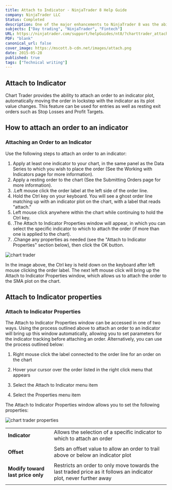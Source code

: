```yaml
---
title: Attach to Indicator - NinjaTrader 8 Help Guide
company: NinjaTrader LLC
Status: Completed
description: One of the major enhancements to NinjaTrader 8 was the ability to attach a live market order to be updated automatically by a 3rd party script (without needing to know how to program). This was a simple operation guide to introduce users to the platform features.
subjects: ["Day trading", "NinjaTrader", "Fintech"]
URL: https://ninjatrader.com/support/helpGuides/nt8/?charttrader_attachtoindicator.htm
PDF: "blank"
canonical_url: false
cover_image: https://mscott.b-cdn.net/images/attach.png
date: 2015-05-28
published: true
tags: ["Technical writing"]
---
```


<!-- @format -->

## Attach to Indicator

Chart Trader provides the ability to attach an order to an indicator plot, automatically moving the order in lockstep with the indicator as its plot value changes. This feature can be used for entries as well as resting exit orders such as Stop Losses and Profit Targets.

## How to attach an order to an indicator

### Attaching an Order to an Indicator

Use the following steps to attach an order to an indicator:

1. Apply at least one indicator to your chart, in the same panel as the Data Series to which you wish to place the order (See the Working with Indicators page for more information).
1. Apply a resting order to the chart (See the Submitting Orders page for more information).
1. .Left mouse click the order label at the left side of the order line.
1. Hold the Ctrl key on your keyboard. You will see a ghost order line matching up with an indicator plot on the chart, with a label that reads "attach."
1. Left mouse click anywhere within the chart while continuing to hold the Ctrl key.
1. .The Attach to Indicator Properties window will appear, in which you can select the specific indicator to which to attach the order (if more than one is applied to the chart).
1. .Change any properties as needed (see the "Attach to Indicator Properties" section below), then click the OK button.

![chart trader](/work/images/charttrader20.png)

In the image above, the Ctrl key is held down on the keyboard after left mouse clicking the order label. The next left mouse click will bring up the Attach to Indicator Properties window, which allows us to attach the order to the SMA plot on the chart.

## Attach to Indicator properties

### Attach to Indicator Properties

The Attach to Indicator Properties window can be accessed in one of two ways. Using the process outlined above to attach an order to an indicator will bring up this window automatically, allowing you to set parameters for the indicator tracking before attaching an order. Alternatively, you can use the process outlined below:

1. Right mouse click the label connected to the order line for an order on the chart

1. Hover your cursor over the order listed in the right click menu that appears

1. Select the Attach to Indicator menu item

1. Select the Properties menu item

The Attach to Indicator Properties window allows you to set the following properties:

![chart trader properties](/work/images/charttrader19.png)

|                                   |                                                                                                                   |
| --------------------------------- | ----------------------------------------------------------------------------------------------------------------- |
| **Indicator**                     | Allows the selection of a specific indicator to which to attach an order                                          |
|                                   |
| **Offset**                        | Sets an offset value to allow an order to trail above or below an indicator plot                                  |
|                                   |
| **Modify toward last price only** | Restricts an order to only move towards the last traded price as it follows an indicator plot, never further away |
|                                   |
